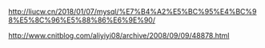 http://liucw.cn/2018/01/07/mysql/%E7%B4%A2%E5%BC%95%E4%BC%98%E5%8C%96%E5%88%86%E6%9E%90/

http://www.cnitblog.com/aliyiyi08/archive/2008/09/09/48878.html